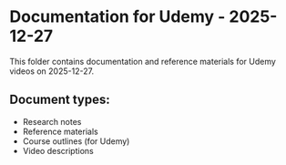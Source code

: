 # Documentation for Udemy - 2025-12-27

This folder contains documentation and reference materials for Udemy videos on 2025-12-27.

## Document types:
- Research notes
- Reference materials
- Course outlines (for Udemy)
- Video descriptions
